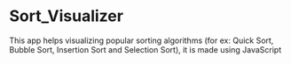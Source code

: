 # Sort_Visualizer
This app helps visualizing popular sorting algorithms (for ex: Quick Sort, Bubble Sort, Insertion Sort and Selection Sort), it is made using JavaScript
